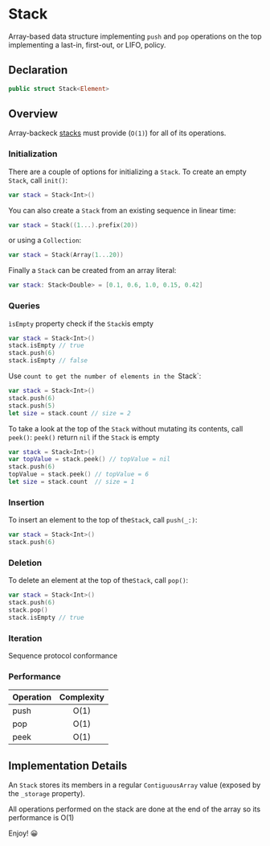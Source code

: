 #  Stack
Array-based data structure implementing `push` and `pop` operations on the top implementing a last-in, first-out, or LIFO, policy.

## Declaration

```swift
public struct Stack<Element>
```
## Overview
Array-backeck [stacks](https://en.wikipedia.org/wiki/Stack_(abstract_data_type)) must provide (`O(1)`) for all of its operations.  


### Initialization
There are a couple of options for initializing a `Stack`. To create an empty `Stack`, call `init()`:

```swift
var stack = Stack<Int>()
```

You can also create a `Stack` from an existing sequence in linear time:

```swift
var stack = Stack((1...).prefix(20))
```
or using a `Collection`:
```swift
var stack = Stack(Array(1...20)) 
```

Finally a `Stack` can be created from an array literal:

```swift
var stack: Stack<Double> = [0.1, 0.6, 1.0, 0.15, 0.42]
```

### Queries
`ìsEmpty` property check if the `Stack`is empty
```swift
var stack = Stack<Int>()
stack.isEmpty // true
stack.push(6)
stack.isEmpty // false
```

Use `count to get the number of elements in the `Stack`:
```swift
var stack = Stack<Int>()
stack.push(6)
stack.push(5)
let size = stack.count // size = 2
```

To take a look at the top of the `Stack` without mutating its contents, call `peek()`: 
`peek()` return `nil` if the `Stack` is empty

```swift
var stack = Stack<Int>()
var topValue = stack.peek() // topValue = nil
stack.push(6)
topValue = stack.peek() // topValue = 6
let size = stack.count  // size = 1
```

### Insertion

To insert an element to the top of the`Stack`, call `push(_:)`:

```swift
var stack = Stack<Int>()
stack.push(6)
```

### Deletion

To delete an element at the top of the`Stack`, call `pop()`:

```swift
var stack = Stack<Int>()
stack.push(6)
stack.pop()
stack.isEmpty // true
```

### Iteration
<TODO> Sequence protocol conformance

### Performance
| Operation     | Complexity     |
|-----------    |:----------:    |
| push          |    O(1)        |
| pop           |    O(1)        |
| peek          |    O(1)        |

## Implementation Details
An `Stack` stores its members in a regular `ContiguousArray` value (exposed by the `_storage` property).

All operations performed on the stack are done at the end of the array so its performance is O(1)

Enjoy! 😀

